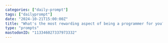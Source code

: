 ```yaml
---
categories: ["daily-prompt"]
tags: ["dailyprompt"]
date: "2024-10-21T15:00:00Z"
title: "What's the most rewarding aspect of being a programmer for you?"
type: "prompts"
mastodonID: "113346027337973332"
---
```


